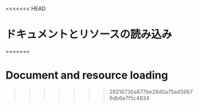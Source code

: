
<<<<<<< HEAD
# ドキュメントとリソースの読み込み
=======
# Document and resource loading
>>>>>>> 29216730a877be28d0a75a459676db6e7f5c4834
